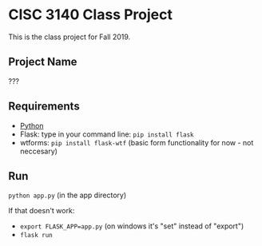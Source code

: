 # CISC 3140 Class Project

This is the class project for Fall 2019.

## Project Name

???

## Requirements

- [Python](https://www.python.org/downloads/)
- Flask: type in your command line: `pip install flask`
- wtforms: `pip install flask-wtf` (basic form functionality for now - not neccesary)

## Run

`python app.py` (in the app directory)

If that doesn't work:
- `export FLASK_APP=app.py` (on windows it's "set" instead of "export")
- `flask run`
